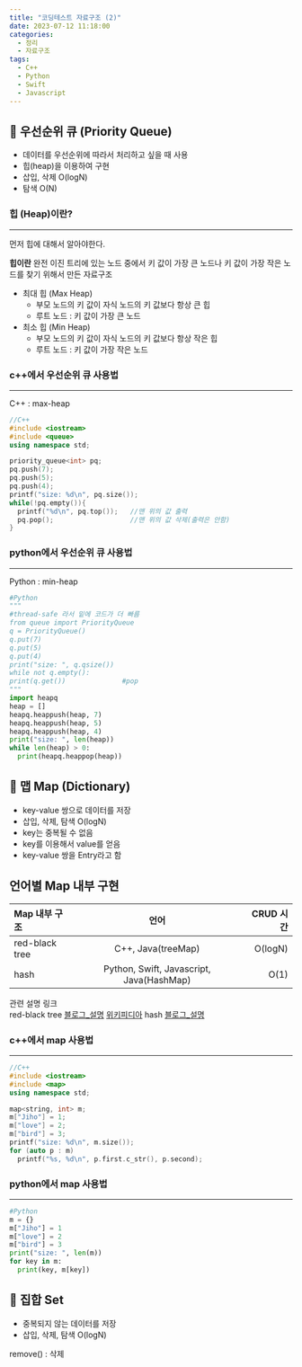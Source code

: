 ```yaml
---
title: "코딩테스트 자료구조 (2)"
date: 2023-07-12 11:18:00
categories:
  - 정리
  - 자료구조
tags:
  - C++
  - Python
  - Swift
  - Javascript
---
```


## 📖 우선순위 큐 (Priority Queue)
* 데이터를 우선순위에 따라서 처리하고 싶을 때 사용
* 힙(heap)을 이용하여 구현
* 삽입, 삭제 O(logN)
* 탐색 O(N)  
  
### 힙 (Heap)이란?
---
먼저 힙에 대해서 알아야한다.   
  
**힙이란**
완전 이진 트리에 있는 노드 중에서 키 값이 가장 큰 노드나 키 값이 가장 작은 노드를 찾기 위해서 만든 자료구조  

* 최대 힙 (Max Heap)
  * 부모 노드의 키 값이 자식 노드의 키 값보다 항상 큰 힙  
  * 루트 노드 : 키 값이 가장 큰 노드
* 최소 힙 (Min Heap)
  * 부모 노드의 키 값이 자식 노드의 키 값보다 항상 작은 힙  
  * 루트 노드 : 키 값이 가장 작은 노드  


### c++에서 우선순위 큐 사용법
---
C++ : max-heap  

```c++
//C++
#include <iostream>
#include <queue>
using namespace std;

priority_queue<int> pq;
pq.push(7);
pq.push(5);
pq.push(4);
printf("size: %d\n", pq.size());
while(!pq.empty()){
  printf("%d\n", pq.top());   //맨 위의 값 출력
  pq.pop();                   //맨 위의 값 삭제(출력은 안함)
}
```


### python에서 우선순위 큐 사용법
---
Python : min-heap  

```python
#Python
"""
#thread-safe 라서 밑에 코드가 더 빠름
from queue import PriorityQueue
q = PriorityQueue()
q.put(7)
q.put(5)
q.put(4)
print("size: ", q.qsize())
while not q.empty():
print(q.get())              #pop
"""
import heapq
heap = []
heapq.heappush(heap, 7)
heapq.heappush(heap, 5)
heapq.heappush(heap, 4)
print("size: ", len(heap))
while len(heap) > 0:
  print(heapq.heappop(heap))
```
## 📖 맵 Map (Dictionary)
* key-value 쌍으로 데이터를 저장
* 삽입, 삭제, 탐색 O(logN)
* key는 중복될 수 없음
* key를 이용해서 value를 얻음
* key-value 쌍을 Entry라고 함

**언어별 Map 내부 구현**
---

|Map 내부 구조|언어|CRUD 시간|
|:---|:---:|---:|
|red-black tree|C++, Java(treeMap)|O(logN)|
|hash|Python, Swift, Javascript, Java(HashMap)|O(1)|

관련 설명 링크   
red-black tree [블로그_설명](https://code-lab1.tistory.com/62) [위키피디아](https://ko.wikipedia.org/wiki/레드-블랙_트리)
hash [블로그_설명]()  

### c++에서 map 사용법
---
```c++
//C++
#include <iostream>
#include <map>
using namespace std;

map<string, int> m;
m["Jiho"] = 1;
m["love"] = 2;
m["bird"] = 3;
printf("size: %d\n", m.size());
for (auto p : m)
  printf("%s, %d\n", p.first.c_str(), p.second);
```  
  
### python에서 map 사용법
---
```python
#Python
m = {}
m["Jiho"] = 1
m["love"] = 2
m["bird"] = 3
print("size: ", len(m))
for key in m:
  print(key, m[key])
```
  


## 📖 집합 Set
* 중복되지 않는 데이터를 저장
* 삽입, 삭제, 탐색 O(logN)  

remove() : 삭제
